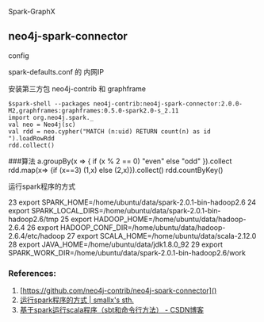 

Spark-GraphX


## neo4j-spark-connector

config   

spark-defaults.conf 的 内网IP

安装第三方包 neo4j-contrib 和 graphframe

    $spark-shell --packages neo4j-contrib:neo4j-spark-connector:2.0.0-M2,graphframes:graphframes:0.5.0-spark2.0-s_2.11
    import org.neo4j.spark._
    val neo = Neo4j(sc)
    val rdd = neo.cypher("MATCH (n:uid) RETURN count(n) as id ").loadRowRdd
    rdd.collect()


###算法
    a.groupBy(x => { if (x % 2 == 0) "even" else "odd" }).collect
    rdd.map(x=> {if (x==3) (1,x) else (2,x)}).collect()
    rdd.countByKey()


运行spark程序的方式


 23 export SPARK_HOME=/home/ubuntu/data/spark-2.0.1-bin-hadoop2.6
 24 export SPARK_LOCAL_DIRS=/home/ubuntu/data/spark-2.0.1-bin-hadoop2.6/tmp
 25 export HADOOP_HOME=/home/ubuntu/data/hadoop-2.6.4
 26 export HADOOP_CONF_DIR=/home/ubuntu/data/hadoop-2.6.4/etc/hadoop
 27 export SCALA_HOME=/home/ubuntu/data/scala-2.12.0
 28 export JAVA_HOME=/home/ubuntu/data/jdk1.8.0_92
 29 export SPARK_WORK_DIR=/home/ubuntu/data/spark-2.0.1-bin-hadoop2.6/work





### References:
1. [https://github.com/neo4j-contrib/neo4j-spark-connector]()
2. [运行spark程序的方式 | smallx's sth.](http://smallx.me/2016/06/07/%E8%BF%90%E8%A1%8Cspark%E7%A8%8B%E5%BA%8F%E7%9A%84%E6%96%B9%E5%BC%8F/)
3. [基于spark运行scala程序（sbt和命令行方法） - CSDN博客](https://blog.csdn.net/zhangyuming010/article/details/37700557)